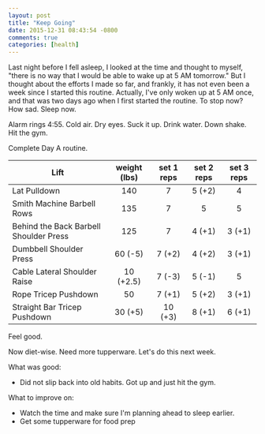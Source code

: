 ```yaml
---
layout: post
title: "Keep Going"
date: 2015-12-31 08:43:54 -0800
comments: true
categories: [health]
---
```


Last night before I fell asleep, I looked at the time and thought to myself, "there is no way that I would be able to wake up at 5 AM tomorrow." But I thought about the efforts I made so far, and frankly, it has not even been a week since I started this routine. Actually, I've only woken up at 5 AM once, and that was two days ago when I first started the routine. To stop now? How sad. Sleep now. 

Alarm rings 4:55. Cold air. Dry eyes. Suck it up. Drink water. Down shake. Hit the gym.

Complete Day A routine.

| Lift                                   | weight (lbs) | set 1 reps | set 2 reps | set 3 reps |
| ---------------------------------------|:------------:|:----------:|:----------:|:----------:|
| Lat Pulldown                           | 140          | 7          | 5 (+2)     | 4          |
| Smith Machine Barbell Rows             | 135          | 7          | 5          | 5          |
| Behind the Back Barbell Shoulder Press | 125          | 7          | 4 (+1)     | 3 (+1)     |
| Dumbbell Shoulder Press                | 60 (-5)      | 7 (+2)     | 4 (+2)     | 3 (+1)     |
| Cable Lateral Shoulder Raise           | 10 (+2.5)    | 7 (-3)     | 5 (-1)     | 5          |
| Rope Tricep Pushdown                   | 50           | 7 (+1)     | 5 (+2)     | 3 (+1)     |
| Straight Bar Tricep Pushdown           | 30 (+5)      | 10 (+3)    | 8 (+1)     | 6 (+1)     | 

Feel good.

Now diet-wise. Need more tupperware. Let's do this next week.

What was good:

- Did not slip back into old habits. Got up and just hit the gym.

What to improve on:

- Watch the time and make sure I'm planning ahead to sleep earlier. 
- Get some tupperware for food prep
